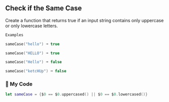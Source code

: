 ## Check if the Same Case

Create a function that returns true if an input string contains only uppercase or only lowercase letters.
```swift
Examples

sameCase("hello") ➞ true

sameCase("HELLO") ➞ true

sameCase("Hello") ➞ false

sameCase("ketcHUp") ➞ false
```
### 📘 My Code
```swift
let sameCase = {$0 == $0.uppercased() || $0 == $0.lowercased()}
```
